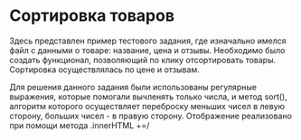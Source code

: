 # Сортировка товаров

Здесь представлен пример тестового задания, где изначально имелся файл с данными о товаре: название, цена и отзывы. Необходимо было создать функционал, позволяющий по клику отсортировать товары. Сортировка осуществлялась по цене и отзывам.  

Для решения данного задания были использованы регулярные выражения, которые помогали вычленять только числа, и метод sort(), алгоритм которого осуществляет переброску меньших чисел в левую сторону, больших чисел - в правую сторону. Отображение реализовано при помощи метода .innerHTML +=/
